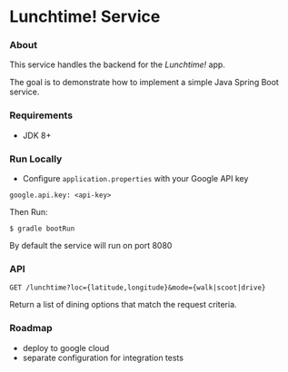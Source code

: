 # Lunchtime! Service

### About
This service handles the backend for the *Lunchtime!* app.

The goal is to demonstrate how to implement a simple Java Spring Boot service.

### Requirements
- JDK 8+

### Run Locally
- Configure `application.properties` with your Google API key
```
google.api.key: <api-key>
```

Then Run:

```
$ gradle bootRun
```

By default the service will run on port 8080

### API
```
GET /lunchtime?loc={latitude,longitude}&mode={walk|scoot|drive}
```

Return a list of dining options that match the request criteria.

### Roadmap
- deploy to google cloud
- separate configuration for integration tests
